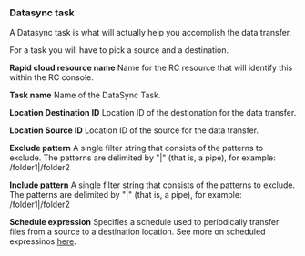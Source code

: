 ### Datasync task

A Datasync task is what will actually help you accomplish the data transfer.

For a task you will have to pick a source and a destination.

**Rapid cloud resource name**
Name for the RC resource that will identify this within the RC console.

**Task name**
Name of the DataSync Task.

**Location Destination ID**
Location ID of the destionation for the data transfer.

**Location Source ID**
Location ID of the source for the data transfer.

**Exclude pattern**
A single filter string that consists of the patterns to exclude. The patterns are delimited by "|" (that is, a pipe), for example: /folder1|/folder2

**Include pattern**
A single filter string that consists of the patterns to exclude. The patterns are delimited by "|" (that is, a pipe), for example: /folder1|/folder2

**Schedule expression**
Specifies a schedule used to periodically transfer files from a source to a destination location. See more on scheduled expressinos [here](https://docs.aws.amazon.com/AmazonCloudWatch/latest/events/ScheduledEvents.html).